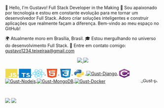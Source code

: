 👋 Hello, I'm Gustavo! Full Stack Developer in the Making 🚀
Sou apaixonado por tecnologia e estou em constante evolução para me tornar um desenvolvedor Full Stack. Adoro criar soluções inteligentes e construir aplicações que realmente façam a diferença. Bem-vindo ao meu espaço no GitHub!

🌍 Atualmente moro em Brasília, Brasil.
🎓 Estou mergulhando no universo do desenvolvimento Full Stack.
📧 Entre em contato comigo: gustavo1234.teixeiraa@gmail.com

<div align="center">
  <a href="https://github.com/GustavoTeixeiraDev">
  <img height="180em" src="https://github-readme-stats.vercel.app/api?username=GustavoTeixeiraDev&show_icons=true&theme=dark&include_all_commits=true&count_private=true"/>
  <img height="180em" src="https://github-readme-stats.vercel.app/api/top-langs/?username=GustavoTeixeiraDev&layout=compact&langs_count=7&theme=dark"/>
</div>
<div style="display: inline_block"><br> <img align="center" alt="Gust-Js" height="30" width="40" src="https://raw.githubusercontent.com/devicons/devicon/master/icons/javascript/javascript-plain.svg"> <img align="center" alt="Gust-Ts" height="30" width="40" src="https://raw.githubusercontent.com/devicons/devicon/master/icons/typescript/typescript-plain.svg"> <img align="center" alt="Gust-React" height="30" width="40" src="https://raw.githubusercontent.com/devicons/devicon/master/icons/react/react-original.svg"> <img align="center" alt="Gust-HTML" height="30" width="40" src="https://raw.githubusercontent.com/devicons/devicon/master/icons/html5/html5-original.svg"> <img align="center" alt="Gust-CSS" height="30" width="40" src="https://raw.githubusercontent.com/devicons/devicon/master/icons/css3/css3-original.svg"> <img align="center" alt="Gust-Python" height="30" width="40" src="https://raw.githubusercontent.com/devicons/devicon/master/icons/python/python-original.svg"> <img align="center" alt="Gust-Django" height="30" width="40" src="https://cdn.jsdelivr.net/gh/devicons/devicon/icons/django/django-plain.svg"> <img align="center" alt="Gust-Csharp" height="30" width="40" src="https://raw.githubusercontent.com/devicons/devicon/master/icons/csharp/csharp-original.svg"> <img align="center" alt="Gust-Nodejs" height="30" width="40" src="https://cdn.jsdelivr.net/gh/devicons/devicon/icons/nodejs/nodejs-original.svg" /> <img align="center" alt="Gust-MongoDB" height="30" width="40" src="https://cdn.jsdelivr.net/gh/devicons/devicon/icons/mongodb/mongodb-original.svg"> <img align="center" alt="Gust-Docker" height="30" width="40" src="https://cdn.jsdelivr.net/gh/devicons/devicon/icons/docker/docker-original.svg"> <img align="right" alt="Gust-pic" height="140" style="border-radius: 155.5px;" src="https://ecda30b5-e9fe-4bf6-95b0-84d909a8428d.id.repl.co/logo%20GTDev.jpg"> </div> <br/>

##

<div>

 <a href = "mailto:gustavo1234.teixeiraa@gmail.com"><img src="https://img.shields.io/badge/-Gmail-%23333?style=for-the-badge&logo=gmail&logoColor=white" target="_blank"></a>
  <a href="https://www.linkedin.com/in/gustavo-teixeira-dev/" target="_blank"><img src="https://img.shields.io/badge/-LinkedIn-%230077B5?style=for-the-badge&logo=linkedin&logoColor=white" target="_blank"></a> 
  
</div>
 
<!---
GustavoTeixeiraDev/GustavoTeixeiraDev is a ✨ special ✨ repository because its README.md (this file) appears on your GitHub profile.
You can click the Preview link to take a look at your changes.
--->

